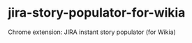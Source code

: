 jira-story-populator-for-wikia
==============================

Chrome extension: JIRA instant story populator (for Wikia)
